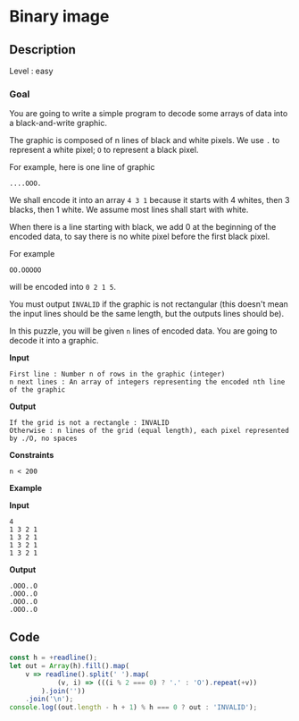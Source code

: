 # Binary image

## Description

Level : easy

### Goal

You are going to write a simple program to decode some arrays of data into a black-and-write graphic.

The graphic is composed of n lines of black and white pixels. We use `.` to represent a white pixel; `O` to represent a black pixel.

For example, here is one line of graphic
```
....OOO.
```

We shall encode it into an array `4 3 1` because it starts with 4 whites, then 3 blacks, then 1 white. We assume most lines shall start with white.

When there is a line starting with black, we add 0 at the beginning of the encoded data, to say there is no white pixel before the first black pixel.

For example
```
OO.OOOOO
```

will be encoded into `0 2 1 5`.

You must output `INVALID` if the graphic is not rectangular (this doesn't mean the input lines should be the same length, but the outputs lines should be).

In this puzzle, you will be given `n` lines of encoded data. You are going to decode it into a graphic.

**Input**
```
First line : Number n of rows in the graphic (integer)
n next lines : An array of integers representing the encoded nth line of the graphic
```

**Output**
```
If the grid is not a rectangle : INVALID
Otherwise : n lines of the grid (equal length), each pixel represented by ./O, no spaces
```

**Constraints**
```
n < 200
```

**Example**

**Input**
```
4
1 3 2 1
1 3 2 1
1 3 2 1
1 3 2 1
```

**Output**
```
.OOO..O
.OOO..O
.OOO..O
.OOO..O
```

## Code

```js
const h = +readline();
let out = Array(h).fill().map(
    v => readline().split(' ').map(
            (v, i) => (((i % 2 === 0) ? '.' : 'O').repeat(+v))
        ).join(''))
    .join('\n');
console.log((out.length - h + 1) % h === 0 ? out : 'INVALID');
```

